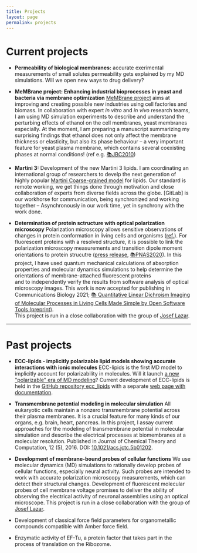 ```yaml
---
title: Projects
layout: page
permalink: projects
---
```



# Current projects

- **Permeability of biological membranes:**
accurate exerimental measurements of small solutes permeability gets explained by my MD simulations.
Will we open new ways to drug delivery?


- **MeMBrane project: Enhancing industrial bioprocesses in yeast and bacteria via membrane optimization**
[MeMBrane project](https://www.membrane.org.uk/) 
aims at improving and creating possible new industries using cell factories and biomass. 
In collaboration with expert *in vitro* and *in vivo* research teams, 
I am using MD simulation experiments to describe and understand 
the perturbing effects of ethanol on the cell membranes, yeast membranes especially. 
At the moment, 
I am preparing a manuscript summarizing my surprising findings
that ethanol does not only affect the membrane thickness or elasticity,
but also its phase behaviour – a very important feature for yeast plasma membrane, 
which contains several coexisting phases at normal conditions!
(ref e.g. [📚JBC2010](https://www.jbc.org/content/286/7/5043.full))



- **Martini 3:**
Development of the new Martini 3 lipids. 
I am coordinating an international group of researchers to 
develp the next generation of highly popular 
[Martini Coarse-grained model](https://scholar.google.cz/scholar?hl=en&as_sdt=0,5&qsp=3&q=martini+coarse&qst=ib) for lipids. 
Our standard is remote working,
we get things done through motivation
and close collaboration of experts from diverse fields across the globe.
[GitLab] is our workhorse for communication, being synchronized and working together – 
Asynchronously in our work time, 
yet in synchrony with the work done.


- **Determination of protein sctructure with optical polarization microscopy**
Polarization microscopy allows sensitive observations of changes in protein conformation in living cells and organisms ([ref.](http://dx.doi.org/10.1021/jp4067026)). 
For fluorescent proteins with a resolved structure, 
it is possible to link the polarization microscopy measurements and 
transition dipole moment orientations to protein strucutre 
([press release](https://www.osa-opn.org/home/newsroom/2020/december/exploring_the_directionality_of_fluorescent_protei/), 
[📚PNAS2020](http://www.pnas.org/cgi/doi/10.1073/pnas.2017379117)). 
In this project,
I have used 
quantum mechanical calculations of absorption properties and 
molecular dynamics simulations
to help determine the orientations of membrane-attached fluorescent proteins  
and to independently verify the results 
from software analysis of optical microscopy images. 
This work is now accepted for publishing in Communications Biology 2021; 
[📚 Quantitative Linear Dichroism Imaging of Molecular Processes in Living Cells Made Simple by Open Software Tools (preprint)](https://doi.org/10.21203/rs.3.rs-100685/v1).  
This project is run in a close collaboration with the group of [Josef Lazar](https://lazar.group.uochb.cz/en). 




<HR>



# Past projects


- **ECC-lipids - implicitly polarizable lipid models showing accurate interactions with ionic molecules**
ECC-lipids is the first MD model to implicitly account for polarizability in molecules. 
Will it launch [a new "polarizable" era of MD modeling](https://www.frontiersin.org/articles/10.3389/fmolb.2019.00143/full)?
Current development of ECC-lipids is held in the [GitHub repository ecc_lipids](https://github.com/jmelcr/ecc_lipids)
with a separate [web page with documentation](https://jmelcr.github.io/ecc_lipids/).



- **Transmembrane potential modeling in molecular simulation**
All eukaryotic cells maintain a nonzero transmembrane potential across their plasma membranes. It is a crucial feature for many kinds of our organs, e.g. brain, heart, pancreas.
In this project, 
I assay current approaches for the modeling of transmembrane potential in molecular simulation 
and describe the electrical processes at biomembranes at a molecular resolution.
Published in Journal of Chemical Theory and Computation, 12 (5), 2016. DOI: [10.1021/acs.jctc.5b01202](https://pubs.acs.org/doi/abs/10.1021/acs.jctc.5b01202).


- **Development of membrane-bound probes of cellular functions**
We use molecular dynamics (MD) simulations to rationally develop probes of cellular functions, 
especially neural activity. Such probes are intended to work with accurate polarization microscopy measurements, 
which can detect their structural changes.
Development of fluorescent molecular probes of cell membrane voltage promises to deliver the ability
of observing the electrical activity of neuronal assemblies using an optical microscope. 
This project is run in a close collaboration with the group of [Josef Lazar](https://www.uochb.cz/web/structure/1408.html?lang=en). 

-  Development of classical force field parameters for organometallic compounds compatible with Amber force field.

-  Enzymatic activity of EF-Tu, a protein factor that takes part in the process of translation on the Ribozome.

